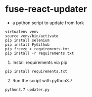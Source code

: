 # fuse-react-updater
- a python script to update from fork
```
virtualenv venv
source venv/bin/activate
pip install selenium
pip install PyGithub
pip freeze > requirements.txt
pip install -r requirements.txt
```

1. Install requirements via pip
```
pip install requirements.txt
```
2. Run the script with python3.7
```
python3.7 updater.py
```